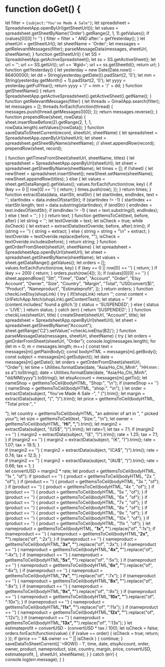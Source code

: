 # function doGet() {
  let filter = `{subject:"You've Made A Sale"}`;
  let spreadsheet = SpreadsheetApp.openByUrl(getSheetUrl());
  let values = spreadsheet.getSheetByName('Order').getRange(2, 1, 1).getValues();
  if (values[0][0] != '') {
    filter = filter + ' AND after:'+ getYesterday();
  }
  let sheetUrl = getSheetUrl();
  let sheetName = 'Order';
  let messages = getRelevantMessages(filter);
  parseMessageData(messages, sheetUrl, sheetName);
}
function getSheetUrl() {
  let SS = SpreadsheetApp.getActiveSpreadsheet();
  let ss = SS.getActiveSheet();
  let url = '';
  url += SS.getUrl();
  url += '#gid=';
  url += ss.getSheetId();
  return url;
}
function getYesterday() {
  let yesterday = new Date(Date.now() - 86400000);
  let dd = String(yesterday.getDate()).padStart(2, '0');
  let mm = String(yesterday.getMonth() + 1).padStart(2, '0');
  let yyyy = yesterday.getFullYear();
  return yyyy + '/' + mm + '/' + dd;
}
function getSheetName() {
  return SpreadsheetApp.getActiveSpreadsheet().getActiveSheet().getName();
}
function getRelevantMessages(filter) {
  let threads = GmailApp.search(filter);
  let messages = [];
  threads.forEach(function(thread) {
      messages.push(thread.getMessages()[0]);
  });
  return messages.reverse();
}
function prependRow(sheet, rowData) {
  sheet.insertRowBefore(2).getRange(2, 1, 1, rowData.length).setValues([rowData]);
}
function saveDataToSheetCurrent(record, sheetUrl, sheetName) {
  let spreadsheet = SpreadsheetApp.openByUrl(sheetUrl);
  let sheet = spreadsheet.getSheetByName(sheetName);
  // sheet.appendRow(record);
  prependRow(sheet, record);

}
function getTimesFromSheet(sheetUrl, sheetName, titles) {
  let spreadsheet = SpreadsheetApp.openByUrl(sheetUrl);
  let sheet = spreadsheet.getSheetByName(sheetName);
  let times = [];
  if (!sheet) {
    let newSheet = spreadsheet.insertSheet();
    newSheet.setName(sheetName);
    newSheet.appendRow(titles);
  } else {
    let values = sheet.getDataRange().getValues();
    values.forEach(function(row, key) {
      if (key == 0 || row[0] == '') {
          return;
      }
      times.push(row);
    });
  }
  return times;
}
function extractData(data, startStr, endStr) {
  let startIndex, endIndex, text = '';
  startIndex = data.indexOf(startStr);
  if (startIndex != -1) {
      startIndex += startStr.length;
      text = data.substring(startIndex);
      if (endStr) {
          endIndex = text.indexOf(endStr);
          if (endIndex != -1) {
              text = text.substring(0, endIndex);
          } else {
              text = '';
          }
      }
  }
  return text;
}
function getItemsToCeil(text, before, after) {
  let string = '';
  let textOveride = text;
  let isCheck = true;
  while (isCheck) {
      let extract = extractData(textOveride, before, after).trim();
      if (string == '') {
          string = extract;
      } else {
          string = string + "\n" + extract;
      }
      textOveride = textOveride.replace(before, "");
      isCheck = textOveride.includes(before);
  }
  return string;
}
function getOrderFromSheet(sheetUrl, sheetName) {
  let spreadsheet = SpreadsheetApp.openByUrl(sheetUrl);
  let sheet = spreadsheet.getSheetByName(sheetName);
  let values = sheet.getDataRange().getValues();
  let orders = [];
  values.forEach(function(row, key) {
    if (key == 0 || row[0] == '') {
        return;
    }
    if (key == 200) {
      return;
    }
    orders.push(row[4]);
  });
  if (values[0][0] == '') {
      sheet.appendRow([
          "Stt",
          "Time",
          "Date",
          "Account",
          "Order",
          "Etsy Account",
          "Owner",
          "Size",
          "Country",
          "Margin",
          "Total",
          "USDconvert($)",
          "Product",
          "Nameproduct",
          "Estimateprofit",
      ]);
  }
  return orders;
}
function checkLiveEtsy(shopLink) {
  try {
    if(!shopLink) return '';
    const content = UrlFetchApp.fetch(shopLink).getContentText();
    let status = ''
    if (content.includes(' found a glitch.')) {
      status = 'SUSPENDED';
    }  else {
      status = 'LIVE';
    }
    return status;
  } catch (err) {
    return 'SUSPENDED';
  }
}
function checkLive(sheetUrl, title) {
  createSheet(sheetUrl, "Account", title);
  let spreadsheet = SpreadsheetApp.openByUrl(sheetUrl);
  let sheet = spreadsheet.getSheetByName("Account");
  sheet.getRange('C2').setValue('=checkLiveEtsy(B2)');
}
function parseMessageData(messages, sheetUrl, sheetName) {
  try {
     let orders = getOrderFromSheet(sheetUrl, "Order");
    console.log(messages.length);
    for (let m = 0; m < messages.length; m++) {
        const text = messages[m].getPlainBody();
        const bodyHTML = messages[m].getBody();
        const subject = messages[m].getSubject();
        let date = messages[m].getDate();
        let orders = getOrderFromSheet(sheetUrl, "Order");
        let time = Utilities.formatDate(date, "Asia/Ho_Chi_Minh", "HH:mm : ss a").toString();
        date = Utilities.formatDate(date, "Asia/Ho_Chi_Minh", "dd/MM/yyyy").toString();
        let etsyAccount = messages[m].getTo();
        let nameShop = getItemsToCeil(bodyHTML, "Shop:", "\n");
        if (nameShop == '') {
          nameShop = getItemsToCeil(bodyHTML, "shop:", "\n");
        }
        let order = extractData(subject, "You've Made A Sale -", " (").trim(); 
        let margin = extractData(subject, "(", ")").trim();
        let price = getItemsToCeil(bodyHTML, "Total price</strong>:", "</p>");
        let country = getItemsToCeil(bodyHTML, "an admirer of art in ", " picked your");
        let size = getItemsToCeil(text, "Size:", "\n");
        let owner = getItemsToCeil(bodyHTML, "<strong>Hi", ",</strong>").trim();
        let margin2 = extractData(subject, "(US$", ")").trim();
            let rate=1;
            let tax =  7.1;
            if (margin2 == '') {
              margin2 = extractData(subject, "(£", ")").trim();
              rate = 1.25; tax =  7.1;
            }
            if (margin2 == '') {
              margin2 = extractData(subject, "(€", ")").trim();
              rate = 1.07; tax =  19.5;
            }  
            if (margin2 == '') {
              margin2 = extractData(subject, "(CA$", ")").trim();
              rate = 0.74; tax =  12.5;
            }  
            if (margin2 == '') {
              margin2 = extractData(subject, "(AU$", ")").trim();
              rate = 0.66; tax =  1;
            }  
        let convertUSD = margin2 * rate;
        let product = getItemsToCeil(bodyHTML, "1x ", "of");
        if (product == '') {
          product = getItemsToCeil(bodyHTML, "2x ", "of");
        }
         if (product == '') {
          product = getItemsToCeil(bodyHTML, "3x ", "of");
        }
         if (product == '') {
          product = getItemsToCeil(bodyHTML, "4x ", "of");
        }
         if (product == '') {
          product = getItemsToCeil(bodyHTML, "5x ", "of");
        }
         if (product == '') {
          product = getItemsToCeil(bodyHTML, "6x ", "of");
        }
         if (product == '') {
          product = getItemsToCeil(bodyHTML, "7x ", "of");
        }
         if (product == '') {
          product = getItemsToCeil(bodyHTML, "8x ", "of");
        }
         if (product == '') {
          product = getItemsToCeil(bodyHTML, "9x ", "of");
        }
         if (product == '') {
          product = getItemsToCeil(bodyHTML, "10x ", "of");
        }
         if (product == '') {
          product = getItemsToCeil(bodyHTML, "11x ", "of");
        }
        let nameproduct = getItemsToCeil(bodyHTML, "<strong>1x", "</strong>").replace("of", ":1x");
         if (nameproduct == '') {
          nameproduct = getItemsToCeil(bodyHTML,"<strong>2x", "</strong>").replace("of", ":2x");
        }
        if (nameproduct == '') {
          nameproduct = getItemsToCeil(bodyHTML,"<strong>3x", "</strong>").replace("of", ":3x");
        }
        if (nameproduct == '') {
          nameproduct = getItemsToCeil(bodyHTML,"<strong>4x", "</strong>").replace("of", ":4x");
        }
        if (nameproduct == '') {
          nameproduct = getItemsToCeil(bodyHTML,"<strong>5x", "</strong>").replace("of", ":5x");
        }
        if (nameproduct == '') {
          nameproduct = getItemsToCeil(bodyHTML,"<strong>6x", "</strong>").replace("of", ":6x");
        }
        if (nameproduct == '') {
          nameproduct = getItemsToCeil(bodyHTML,"<strong>7x", "</strong>").replace("of", ":7x");
        }
        if (nameproduct == '') {
          nameproduct = getItemsToCeil(bodyHTML,"<strong>8x", "</strong>").replace("of", ":8x");
        }
        if (nameproduct == '') {
          nameproduct = getItemsToCeil(bodyHTML,"<strong>9x", "</strong>").replace("of", ":9x");
        }
        if (nameproduct == '') {
          nameproduct = getItemsToCeil(bodyHTML,"<strong>10x", "</strong>").replace("of", ":10x");
        }
        if (nameproduct == '') {
          nameproduct = getItemsToCeil(bodyHTML,"<strong>11x", "</strong>").replace("of", ":11x");
        }
        if (nameproduct == '') {
          nameproduct = getItemsToCeil(bodyHTML,"<strong>12x", "</strong>").replace("of", ":12x");
        }
        if (nameproduct == '') {
          nameproduct = getItemsToCeil(bodyHTML,"<strong>13x", "</strong>").replace("of", ":13x");
        }
        let estimateprofit = convertUSD - (convertUSD * tax / 100);
        let isCheck = false;
    orders.forEach(function(value) {
      if (value == order) {
          isCheck = true;
          return;
      }
    });
        if (price == '' && owner == '' || isCheck ) {
          continue;
        }
        saveDataToSheetCurrent([
          '=ROW() - 1',
            time,
          date,
          etsyAccount,
          order,
          owner,
          product,
          nameproduct,
          size,
          country,
          margin,
          price,
          convertUSD,
          estimateprofit, 
        ], sheetUrl, sheetName);
    }
  } catch (err) {
    console.log(err.message);
  }
}

